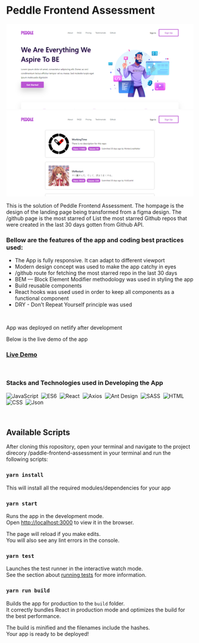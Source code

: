 # Peddle Frontend Assessment

![Peddle](./src/assets/banner1.png)
![Peddle](./src/assets/banner2.png)

<p>
This is the solution of Peddle Frontend Assessment. The hompage is the design of the landing page being transformed from a figma design. The /github page is the most starred of List the most starred Github repos that were created in the last 30 days gotten from Github API.
</p>

### Bellow are the features of the app and coding best practices used:

<ul>
<li>The App is fully responsive. It can adapt to different viewport</li>
<li>Modern design concept was used to make the app catchy in eyes</li>
<li>/github route for fetching the most starred repo in the last 30 days</li>
<li>BEM — Block Element Modifier methodology was used in styling the app</li>
<li>Build reusable components</li>
<li>React hooks was used used in order to keep all components as a functional component</li>
<li>DRY - Don't Repeat Yourself principle was used</li>
</ul>
<br />

<p>App was deployed on netlify after development</p>
<p>Below is the live demo of the app</p>

### <a href="https://bus-seat-reservation-app.netlify.app/">Live Demo</a>

<br/>

### Stacks and Technologies used in Developing the App

![JavaScript](https://img.shields.io/badge/-JavaScript-05122A?style=flat&logo=javascript)&nbsp;
![ES6](https://img.shields.io/badge/-ES6-05122A?style=flat&logo=javascript)&nbsp;
![React](https://img.shields.io/badge/-React-05122A?style=flat&logo=react)&nbsp;
![Axios](https://img.shields.io/badge/-Axios-05122A?style=flat&logo=axios)&nbsp;
![Ant Design](https://img.shields.io/badge/-AntDesign-05122A?style=flat&logo=ant-design)&nbsp;
![SASS](https://img.shields.io/badge/-SASS-05122A?style=flat&logo=sass)&nbsp;
![HTML](https://img.shields.io/badge/-HTML-05122A?style=flat&logo=HTML5)&nbsp;
![CSS](https://img.shields.io/badge/-CSS-05122A?style=flat&logo=CSS3&logoColor=1572B6)&nbsp;
![Json](https://img.shields.io/badge/-JSON-05122A?style=flat&logo=json)&nbsp;

<br/>

## Available Scripts

<p>
After cloning this ropository, open your terminal and navigate to the project direcory /paddle-frontend-assessment in your terminal and run the following scripts:
<br/>

### `yarn install`

This will install all the required modules/dependencies for your app

### `yarn start`

Runs the app in the development mode.\
Open [http://localhost:3000](http://localhost:3000) to view it in the browser.

The page will reload if you make edits.\
You will also see any lint errors in the console.

### `yarn test`

Launches the test runner in the interactive watch mode.\
See the section about [running tests](https://facebook.github.io/create-react-app/docs/running-tests) for more information.

### `yarn run build`

Builds the app for production to the `build` folder.\
It correctly bundles React in production mode and optimizes the build for the best performance.

The build is minified and the filenames include the hashes.\
Your app is ready to be deployed!
